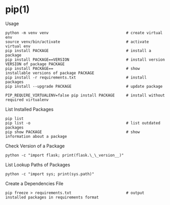 # pip(1)

Usage

    python -m venv venv                                  # create virtual env
    source venv/bin/activate                             # activate virtual env
    pip install PACKAGE                                  # install a package
    pip install PACKAGE==VERSION                         # install version VERSION of package PACKAGE
    pip install PACKAGE==                                # show installable versions of package PACKAGE
    pip install -r requirements.txt                      # install packages
    pip install --upgrade PACKAGE                        # update package

    PIP_REQUIRE_VIRTUALENV=false pip install PACKAGE     # install without required virtualenv

List Installed Packages

    pip list
    pip list -o                                          # list outdated packages
    pip show PACKAGE                                     # show information about a package

Check Version of a Package

    python -c "import flask; print(flask.\_\_version__)"

List Lookup Paths of Packages

    python -c "import sys; print(sys.path)"

Create a Dependencies File

    pip freeze > requirements.txt                        # output installed packages in requirements format
